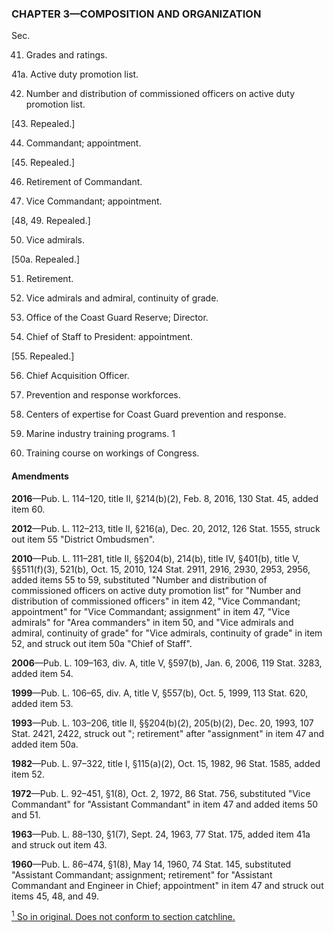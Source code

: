 ### **CHAPTER 3—COMPOSITION AND ORGANIZATION** ###

Sec.

41. Grades and ratings.

41a. Active duty promotion list.

42. Number and distribution of commissioned officers on active duty promotion list.

[43. Repealed.]

44. Commandant; appointment.

[45. Repealed.]

46. Retirement of Commandant.

47. Vice Commandant; appointment.

[48, 49. Repealed.]

50. Vice admirals.

[50a. Repealed.]

51. Retirement.

52. Vice admirals and admiral, continuity of grade.

53. Office of the Coast Guard Reserve; Director.

54. Chief of Staff to President: appointment.

[55. Repealed.]

56. Chief Acquisition Officer.

57. Prevention and response workforces.

58. Centers of expertise for Coast Guard prevention and response.

59. Marine industry training programs. 1

60. Training course on workings of Congress.

#### Amendments ####

**2016**—Pub. L. 114–120, title II, §214(b)(2), Feb. 8, 2016, 130 Stat. 45, added item 60.

**2012**—Pub. L. 112–213, title II, §216(a), Dec. 20, 2012, 126 Stat. 1555, struck out item 55 "District Ombudsmen".

**2010**—Pub. L. 111–281, title II, §§204(b), 214(b), title IV, §401(b), title V, §§511(f)(3), 521(b), Oct. 15, 2010, 124 Stat. 2911, 2916, 2930, 2953, 2956, added items 55 to 59, substituted "Number and distribution of commissioned officers on active duty promotion list" for "Number and distribution of commissioned officers" in item 42, "Vice Commandant; appointment" for "Vice Commandant; assignment" in item 47, "Vice admirals" for "Area commanders" in item 50, and "Vice admirals and admiral, continuity of grade" for "Vice admirals, continuity of grade" in item 52, and struck out item 50a "Chief of Staff".

**2006**—Pub. L. 109–163, div. A, title V, §597(b), Jan. 6, 2006, 119 Stat. 3283, added item 54.

**1999**—Pub. L. 106–65, div. A, title V, §557(b), Oct. 5, 1999, 113 Stat. 620, added item 53.

**1993**—Pub. L. 103–206, title II, §§204(b)(2), 205(b)(2), Dec. 20, 1993, 107 Stat. 2421, 2422, struck out "; retirement" after "assignment" in item 47 and added item 50a.

**1982**—Pub. L. 97–322, title I, §115(a)(2), Oct. 15, 1982, 96 Stat. 1585, added item 52.

**1972**—Pub. L. 92–451, §1(8), Oct. 2, 1972, 86 Stat. 756, substituted "Vice Commandant" for "Assistant Commandant" in item 47 and added items 50 and 51.

**1963**—Pub. L. 88–130, §1(7), Sept. 24, 1963, 77 Stat. 175, added item 41a and struck out item 43.

**1960**—Pub. L. 86–474, §1(8), May 14, 1960, 74 Stat. 145, substituted "Assistant Commandant; assignment; retirement" for "Assistant Commandant and Engineer in Chief; appointment" in item 47 and struck out items 45, 48, and 49.

[<sup>1</sup> So in original. Does not conform to section catchline.](#CHAPTER3_1)